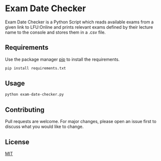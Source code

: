 # Exam Date Checker

Exam Date Checker is a Python Script which reads available exams from a given link to LFU:Online and prints relevant exams defined by their lecture name to the console and stores them in a .csv file.

## Requirements

Use the package manager [pip](https://pip.pypa.io/en/stable/) to install the requirements.

```bash
pip install requirements.txt
```

## Usage

```bash
python exam-date-checker.py
```

## Contributing
Pull requests are welcome. For major changes, please open an issue first to discuss what you would like to change.

## License
[MIT](https://github.com/mh98study/exam-date-checker/blob/master/LICENSE)

